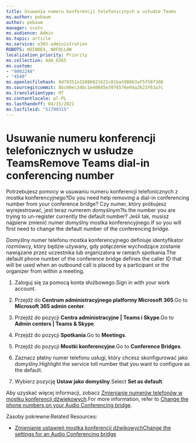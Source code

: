 ```yaml
---
title: Usuwanie numeru konferencji telefonicznych w usłudze Teams
ms.author: pebaum
author: pebaum
manager: scotv
ms.audience: Admin
ms.topic: article
ms.service: o365-administration
ROBOTS: NOINDEX, NOFOLLOW
localization_priority: Priority
ms.collection: Adm_O365
ms.custom:
- "9002248"
- "4540"
ms.openlocfilehash: 8d78351a15886021621c81ba5900b3af5f58f308
ms.sourcegitcommit: 8bc60ec34bc1e40685e3976576e04a2623f63a7c
ms.translationtype: HT
ms.contentlocale: pl-PL
ms.lasthandoff: 04/15/2021
ms.locfileid: "51799315"
---
```

# <a name="remove-teams-dial-in-conferencing-number"></a><span data-ttu-id="81eb5-102">Usuwanie numeru konferencji telefonicznych w usłudze Teams</span><span class="sxs-lookup"><span data-stu-id="81eb5-102">Remove Teams dial-in conferencing number</span></span>

<span data-ttu-id="81eb5-103">Potrzebujesz pomocy w usuwaniu numeru konferencji telefonicznych z mostka konferencyjnego?</span><span class="sxs-lookup"><span data-stu-id="81eb5-103">Do you need help removing a dial-in conferencing number from your conference bridge?</span></span> <span data-ttu-id="81eb5-104">Czy numer, który próbujesz wyrejestrować, jest teraz numerem domyślnym?</span><span class="sxs-lookup"><span data-stu-id="81eb5-104">Is the number you are trying to un-register currently the default number?</span></span> <span data-ttu-id="81eb5-105">Jeśli tak, musisz najpierw zmienić numer domyślny mostka konferencyjnego.</span><span class="sxs-lookup"><span data-stu-id="81eb5-105">If so you will first need to change the default number of the conferencing bridge.</span></span>

<span data-ttu-id="81eb5-106">Domyślny numer telefonu mostka konferencyjnego definiuje identyfikator rozmówcy, który będzie używany, gdy połączenie wychodzące zostanie nawiązane przez uczestnika lub organizatora w ramach spotkania.</span><span class="sxs-lookup"><span data-stu-id="81eb5-106">The default phone number of the conference bridge defines the caller ID that will be used when an outbound call is placed by a participant or the organizer from within a meeting.</span></span>

1. <span data-ttu-id="81eb5-107">Zaloguj się za pomocą konta służbowego.</span><span class="sxs-lookup"><span data-stu-id="81eb5-107">Sign in with your work account.</span></span>

2. <span data-ttu-id="81eb5-108">Przejdź do **Centrum administracyjnego platformy Microsoft 365**.</span><span class="sxs-lookup"><span data-stu-id="81eb5-108">Go to **Microsoft 365 admin center**.</span></span>

3. <span data-ttu-id="81eb5-109">Przejdź do pozycji **Centra administracyjne | Teams i Skype**.</span><span class="sxs-lookup"><span data-stu-id="81eb5-109">Go to **Admin centers | Teams & Skype**.</span></span>

4. <span data-ttu-id="81eb5-110">Przejdź do pozycji **Spotkania**.</span><span class="sxs-lookup"><span data-stu-id="81eb5-110">Go to **Meetings**.</span></span>

5. <span data-ttu-id="81eb5-111">Przejdź do pozycji **Mostki konferencyjne**.</span><span class="sxs-lookup"><span data-stu-id="81eb5-111">Go to **Conference Bridges**.</span></span>

6. <span data-ttu-id="81eb5-112">Zaznacz płatny numer telefonu usługi, który chcesz skonfigurować jako domyślny.</span><span class="sxs-lookup"><span data-stu-id="81eb5-112">Highlight the service toll number that you want to configure as the default.</span></span>

7. <span data-ttu-id="81eb5-113">Wybierz pozycję **Ustaw jako domyślny**.</span><span class="sxs-lookup"><span data-stu-id="81eb5-113">Select **Set as default**.</span></span>

<span data-ttu-id="81eb5-114">Aby uzyskać więcej informacji, zobacz [Zmienianie numerów telefonów w mostku konferencji dźwiękowych](https://docs.microsoft.com/microsoftteams/change-the-phone-numbers-on-your-audio-conferencing-bridge).</span><span class="sxs-lookup"><span data-stu-id="81eb5-114">For more information, refer to [Change the phone numbers on your Audio Conferencing bridge](https://docs.microsoft.com/microsoftteams/change-the-phone-numbers-on-your-audio-conferencing-bridge).</span></span>

<span data-ttu-id="81eb5-115">Zasoby pokrewne:</span><span class="sxs-lookup"><span data-stu-id="81eb5-115">Related Resources:</span></span>

- [<span data-ttu-id="81eb5-116">Zmienianie ustawień mostka konferencji dźwikowych</span><span class="sxs-lookup"><span data-stu-id="81eb5-116">Change the settings for an Audio Conferencing bridge</span></span>](https://docs.microsoft.com/microsoftteams/change-the-settings-for-an-audio-conferencing-bridge)
